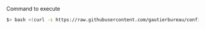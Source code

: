 Command to execute
``` bash
$> bash <(curl -s https://raw.githubusercontent.com/gautierbureau/config/github/deploy_config.sh)
```
